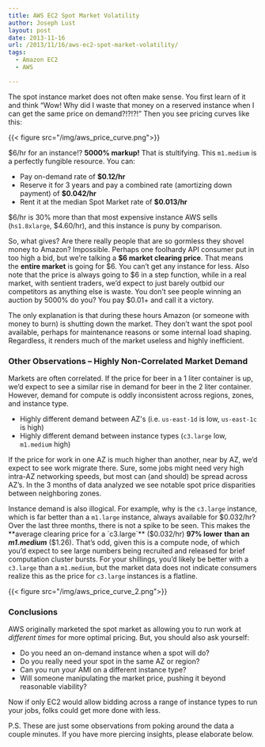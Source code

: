 ```yaml
---
title: AWS EC2 Spot Market Volatility
author: Joseph Lust
layout: post
date: 2013-11-16
url: /2013/11/16/aws-ec2-spot-market-volatility/
tags:
  - Amazon EC2
  - AWS

---
```

The spot instance market does not often make sense. You first learn of it and think &#8220;Wow! Why did I waste that money on a reserved instance when I can get the same price on demand?!?!?!&#8221; Then you see pricing curves like this:

{{< figure src="/img/aws_price_curve.png">}}

$6/hr for an instance!? **5000% markup!** That is stultifying. This `m1.medium` is a perfectly fungible resource. You can:

  * Pay on-demand rate of **$0.12/hr**
  * Reserve it for 3 years and pay a combined rate (amortizing down payment) of **$0.042/hr**
  * Rent it at the median Spot Market rate of **$0.013/hr**

$6/hr is 30% more than that most expensive instance AWS sells (`hs1.8xlarge`, $4.60/hr), and this instance is puny by comparison.

So, what gives? Are there really people that are so gormless they shovel money to Amazon? Impossible. Perhaps one foolhardy API consumer put in too high a bid, but we&#8217;re talking a **$6 market clearing price**. That means the **entire market** is going for $6. You can&#8217;t get any instance for less. Also note that the price is always going to $6 in a step function, while in a real market, with sentient traders, we&#8217;d expect to just barely outbid our competitors as anything else is waste. You don&#8217;t see people winning an auction by 5000% do you? You pay $0.01+ and call it a victory.

The only explanation is that during these hours Amazon (or someone with money to burn) is shutting down the market. They don&#8217;t want the spot pool available, perhaps for maintenance reasons or some internal load shaping. Regardless, it renders much of the market useless and highly inefficient.

### Other Observations &#8211; Highly Non-Correlated Market Demand

Markets are often correlated. If the price for beer in a 1 liter container is up, we&#8217;d expect to see a similar rise in demand for beer in the 2 liter container. However, demand for compute is oddly inconsistent across regions, zones, and instance type.

  * Highly different demand between AZ's (i.e. `us-east-1d` is low, `us-east-1c` is high)
  * Highly different demand between instance types (`c3.large` low, `m1.medium` high)

If the price for work in one AZ is much higher than another, near by AZ, we&#8217;d expect to see work migrate there. Sure, some jobs might need very high intra-AZ networking speeds, but most can (and should) be spread across AZ&#8217;s. In the 3 months of data analyzed we see notable spot price disparities between neighboring zones.

Instance demand is also illogical. For example, why is the `c3.large` instance, which is far better than a `m1.large` instance, always available for $0.032/hr? Over the last three months, there is not a spike to be seen. This makes the **average clearing price for a `c3.large`** ($0.032/hr) **97% lower** **than an _m1.medium_** ($1.26). That&#8217;s odd, given this is a compute node, of which you&#8217;d expect to see large numbers being recruited and released for brief computation cluster bursts. For your shillings, you&#8217;d likely be better with a `c3.large` than a `m1.medium`, but the market data does not indicate consumers realize this as the price for `c3.large` instances is a flatline.

{{< figure src="/img/aws_price_curve_2.png">}}

### Conclusions

AWS originally marketed the spot market as allowing you to run work at _different times_ for more optimal pricing. But, you should also ask yourself:

  * Do you need an on-demand instance when a spot will do?
  * Do you really need your spot in the same AZ or region?
  * Can you run your AMI on a different instance type?
  * Will someone manipulating the market price, pushing it beyond reasonable viability?

Now if only EC2 would allow bidding across a range of instance types to run your jobs, folks could get more done with less.

P.S. These are just some observations from poking around the data a couple minutes. If you have more piercing insights, please elaborate below.